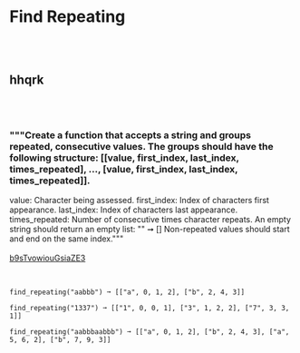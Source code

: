 # Find Repeating
<br><br>
## hhqrk
<br><br>
### """Create a function that accepts a string and groups repeated, consecutive values. The groups should have the following structure:  [[value, first_index, last_index, times_repeated],  ...,  [value, first_index, last_index, times_repeated]].
value: Character being assessed.
first_index: Index of characters first appearance.
last_index: Index of characters last appearance.
times_repeated: Number of consecutive times character repeats.
An empty string should return an empty list: "" ➞ []
Non-repeated values should start and end on the same index."""
<br><br>
[b9sTvowiouGsiaZE3](https://edabit.com/challenge/b9sTvowiouGsiaZE3)
<br><br>
```find_repeating("a") ➞ [["a", 0, 0, 1]]

find_repeating("aabbb") ➞ [["a", 0, 1, 2], ["b", 2, 4, 3]]

find_repeating("1337") ➞ [["1", 0, 0, 1], ["3", 1, 2, 2], ["7", 3, 3, 1]]

find_repeating("aabbbaabbb") ➞ [["a", 0, 1, 2], ["b", 2, 4, 3], ["a", 5, 6, 2], ["b", 7, 9, 3]]
```

<br><br>
